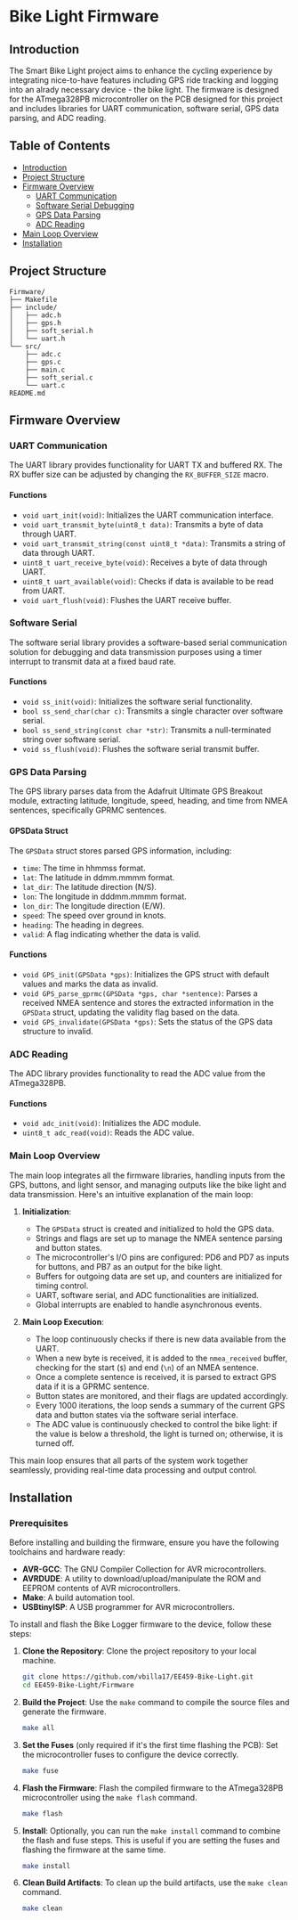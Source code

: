 # Bike Light Firmware

## Introduction

The Smart Bike Light project aims to enhance the cycling experience by integrating nice-to-have features including GPS ride tracking and logging into an alrady necessary device - the bike light. The firmware is designed for the ATmega328PB microcontroller on the PCB designed for this project and includes libraries for UART communication, software serial, GPS data parsing, and ADC reading.

## Table of Contents

- [Introduction](#introduction)
- [Project Structure](#project-structure)
- [Firmware Overview](#firmware-overview)
  - [UART Communication](#uart-communication)
  - [Software Serial Debugging](#software-serial-debugging)
  - [GPS Data Parsing](#gps-data-parsing)
  - [ADC Reading](#adc-reading)
- [Main Loop Overview](#main-loop-overview)
- [Installation](#installation)

## Project Structure

```plaintext
Firmware/
├── Makefile
├── include/
│   ├── adc.h
│   ├── gps.h
│   ├── soft_serial.h
│   └── uart.h
└── src/
    ├── adc.c
    ├── gps.c
    ├── main.c
    ├── soft_serial.c
    └── uart.c
README.md
```

## Firmware Overview

### UART Communication

The UART library provides functionality for UART TX and buffered RX. The RX buffer size can be adjusted by changing the `RX_BUFFER_SIZE` macro.

#### Functions

- `void uart_init(void)`: Initializes the UART communication interface.
- `void uart_transmit_byte(uint8_t data)`: Transmits a byte of data through UART.
- `void uart_transmit_string(const uint8_t *data)`: Transmits a string of data through UART.
- `uint8_t uart_receive_byte(void)`: Receives a byte of data through UART.
- `uint8_t uart_available(void)`: Checks if data is available to be read from UART.
- `void uart_flush(void)`: Flushes the UART receive buffer.

### Software Serial

The software serial library provides a software-based serial communication solution for debugging and data transmission purposes using a timer interrupt to transmit data at a fixed baud rate.

#### Functions

- `void ss_init(void)`: Initializes the software serial functionality.
- `bool ss_send_char(char c)`: Transmits a single character over software serial.
- `bool ss_send_string(const char *str)`: Transmits a null-terminated string over software serial.
- `void ss_flush(void)`: Flushes the software serial transmit buffer.

### GPS Data Parsing

The GPS library parses data from the Adafruit Ultimate GPS Breakout module, extracting latitude, longitude, speed, heading, and time from NMEA sentences, specifically GPRMC sentences.

#### GPSData Struct

The `GPSData` struct stores parsed GPS information, including:

- `time`: The time in hhmmss format.
- `lat`: The latitude in ddmm.mmmm format.
- `lat_dir`: The latitude direction (N/S).
- `lon`: The longitude in dddmm.mmmm format.
- `lon_dir`: The longitude direction (E/W).
- `speed`: The speed over ground in knots.
- `heading`: The heading in degrees.
- `valid`: A flag indicating whether the data is valid.

#### Functions

- `void GPS_init(GPSData *gps)`: Initializes the GPS struct with default values and marks the data as invalid.
- `void GPS_parse_gprmc(GPSData *gps, char *sentence)`: Parses a received NMEA sentence and stores the extracted information in the `GPSData` struct, updating the validity flag based on the data.
- `void GPS_invalidate(GPSData *gps)`: Sets the status of the GPS data structure to invalid.

### ADC Reading

The ADC library provides functionality to read the ADC value from the ATmega328PB.

#### Functions

- `void adc_init(void)`: Initializes the ADC module.
- `uint8_t adc_read(void)`: Reads the ADC value.

### Main Loop Overview

The main loop integrates all the firmware libraries, handling inputs from the GPS, buttons, and light sensor, and managing outputs like the bike light and data transmission. Here's an intuitive explanation of the main loop:

1. **Initialization**:
   - The `GPSData` struct is created and initialized to hold the GPS data.
   - Strings and flags are set up to manage the NMEA sentence parsing and button states.
   - The microcontroller's I/O pins are configured: PD6 and PD7 as inputs for buttons, and PB7 as an output for the bike light.
   - Buffers for outgoing data are set up, and counters are initialized for timing control.
   - UART, software serial, and ADC functionalities are initialized.
   - Global interrupts are enabled to handle asynchronous events.

2. **Main Loop Execution**:
   - The loop continuously checks if there is new data available from the UART.
   - When a new byte is received, it is added to the `nmea_received` buffer, checking for the start (`$`) and end (`\n`) of an NMEA sentence.
   - Once a complete sentence is received, it is parsed to extract GPS data if it is a GPRMC sentence.
   - Button states are monitored, and their flags are updated accordingly.
   - Every 1000 iterations, the loop sends a summary of the current GPS data and button states via the software serial interface.
   - The ADC value is continuously checked to control the bike light: if the value is below a threshold, the light is turned on; otherwise, it is turned off.

This main loop ensures that all parts of the system work together seamlessly, providing real-time data processing and output control.

## Installation

### Prerequisites

Before installing and building the firmware, ensure you have the following toolchains and hardware ready:

- **AVR-GCC**: The GNU Compiler Collection for AVR microcontrollers.
- **AVRDUDE**: A utility to download/upload/manipulate the ROM and EEPROM contents of AVR microcontrollers.
- **Make**: A build automation tool.
- **USBtinyISP**: A USB programmer for AVR microcontrollers.

To install and flash the Bike Logger firmware to the device, follow these steps:

1. **Clone the Repository**: Clone the project repository to your local machine.

    ```sh
    git clone https://github.com/vbilla17/EE459-Bike-Light.git
    cd EE459-Bike-Light/Firmware
    ```

2. **Build the Project**: Use the `make` command to compile the source files and generate the firmware.

    ```sh
    make all
    ```

3. **Set the Fuses** (only required if it's the first time flashing the PCB): Set the microcontroller fuses to configure the device correctly.

    ```sh
    make fuse
    ```
    
4. **Flash the Firmware**: Flash the compiled firmware to the ATmega328PB microcontroller using the `make flash` command.

    ```sh
    make flash
    ```

5. **Install**: Optionally, you can run the `make install` command to combine the flash and fuse steps. This is useful if you are setting the fuses and flashing the firmware at the same time.

    ```sh
    make install
    ```

6. **Clean Build Artifacts**: To clean up the build artifacts, use the `make clean` command.

    ```sh
    make clean
    ```
